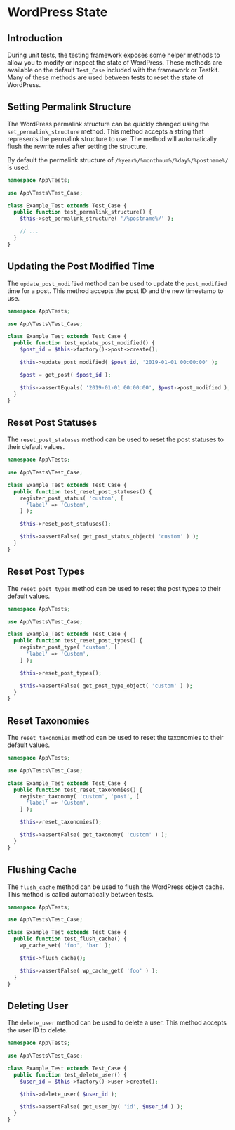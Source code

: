 # WordPress State

## Introduction

During unit tests, the testing framework exposes some helper methods to allow
you to modify or inspect the state of WordPress. These methods are available on
the default `Test_Case` included with the framework or Testkit. Many of these
methods are used between tests to reset the state of WordPress.

## Setting Permalink Structure

The WordPress permalink structure can be quickly changed using the `set_permalink_structure`
method. This method accepts a string that represents the permalink structure to
use. The method will automatically flush the rewrite rules after setting the
structure.

By default the permalink structure of `/%year%/%monthnum%/%day%/%postname%/` is used.

```php
namespace App\Tests;

use App\Tests\Test_Case;

class Example_Test extends Test_Case {
  public function test_permalink_structure() {
    $this->set_permalink_structure( '/%postname%/' );

    // ...
  }
}
```

## Updating the Post Modified Time

The `update_post_modified` method can be used to update the `post_modified` time
for a post. This method accepts the post ID and the new timestamp to use.

```php
namespace App\Tests;

use App\Tests\Test_Case;

class Example_Test extends Test_Case {
  public function test_update_post_modified() {
    $post_id = $this->factory()->post->create();

    $this->update_post_modified( $post_id, '2019-01-01 00:00:00' );

    $post = get_post( $post_id );

    $this->assertEquals( '2019-01-01 00:00:00', $post->post_modified );
  }
}
```

## Reset Post Statuses

The `reset_post_statuses` method can be used to reset the post statuses to their
default values.

```php
namespace App\Tests;

use App\Tests\Test_Case;

class Example_Test extends Test_Case {
  public function test_reset_post_statuses() {
    register_post_status( 'custom', [
      'label' => 'Custom',
    ] );

    $this->reset_post_statuses();

    $this->assertFalse( get_post_status_object( 'custom' ) );
  }
}
```

## Reset Post Types

The `reset_post_types` method can be used to reset the post types to their
default values.

```php
namespace App\Tests;

use App\Tests\Test_Case;

class Example_Test extends Test_Case {
  public function test_reset_post_types() {
    register_post_type( 'custom', [
      'label' => 'Custom',
    ] );

    $this->reset_post_types();

    $this->assertFalse( get_post_type_object( 'custom' ) );
  }
}
```

## Reset Taxonomies

The `reset_taxonomies` method can be used to reset the taxonomies to their
default values.

```php
namespace App\Tests;

use App\Tests\Test_Case;

class Example_Test extends Test_Case {
  public function test_reset_taxonomies() {
    register_taxonomy( 'custom', 'post', [
      'label' => 'Custom',
    ] );

    $this->reset_taxonomies();

    $this->assertFalse( get_taxonomy( 'custom' ) );
  }
}
```

## Flushing Cache

The `flush_cache` method can be used to flush the WordPress object cache. This
method is called automatically between tests.

```php
namespace App\Tests;

use App\Tests\Test_Case;

class Example_Test extends Test_Case {
  public function test_flush_cache() {
    wp_cache_set( 'foo', 'bar' );

    $this->flush_cache();

    $this->assertFalse( wp_cache_get( 'foo' ) );
  }
}
```

## Deleting User

The `delete_user` method can be used to delete a user. This method accepts the
user ID to delete.

```php
namespace App\Tests;

use App\Tests\Test_Case;

class Example_Test extends Test_Case {
  public function test_delete_user() {
    $user_id = $this->factory()->user->create();

    $this->delete_user( $user_id );

    $this->assertFalse( get_user_by( 'id', $user_id ) );
  }
}
```
